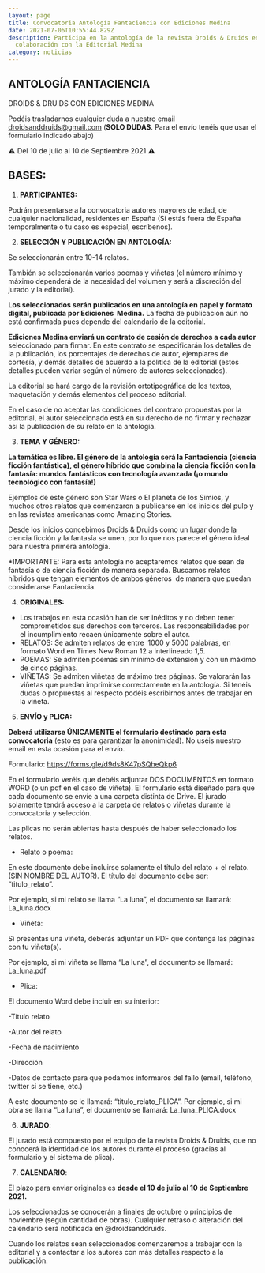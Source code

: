 ```yaml
---
layout: page
title: Convocatoria Antología Fantaciencia con Ediciones Medina
date: 2021-07-06T10:55:44.829Z
description: Participa en la antología de la revista Droids & Druids en
  colaboración con la Editorial Medina
category: noticias
---
```

## ANTOLOGÍA FANTACIENCIA

DROIDS & DRUIDS CON EDICIONES MEDINA

Podéis trasladarnos cualquier duda a nuestro email [droidsanddruids@gmail.com](mailto:droidsanddruids@gmail.com) (**SOLO DUDAS**. Para el envío tenéis que usar el formulario indicado abajo)

⚠️ Del 10 de julio al 10 de Septiembre 2021 ⚠️

## BASES:

1. **PARTICIPANTES:** 

Podrán presentarse a la convocatoria autores mayores de edad, de cualquier nacionalidad, residentes en España (Si estás fuera de España temporalmente o tu caso es especial, escríbenos).

2. **SELECCIÓN Y PUBLICACIÓN EN ANTOLOGÍA:** 

Se seleccionarán entre 10-14 relatos. 

También se seleccionarán varios poemas y viñetas (el número mínimo y máximo dependerá de la necesidad del volumen y será a discreción del jurado y la editorial).

**Los seleccionados serán publicados en una antología en papel y formato digital, publicada por Ediciones  Medina.** La fecha de publicación aún no está confirmada pues depende del calendario de la editorial.

**Ediciones Medina enviará un contrato de cesión de derechos a cada autor** seleccionado para firmar. En este contrato se especificarán los detalles de la publicación, los porcentajes de derechos de autor, ejemplares de cortesía, y demás detalles de acuerdo a la política de la editorial (estos detalles pueden variar según el número de autores seleccionados).

La editorial se hará cargo de la revisión ortotipográfica de los textos, maquetación y demás elementos del proceso editorial.

En el caso de no aceptar las condiciones del contrato propuestas por la editorial, el autor seleccionado está en su derecho de no firmar y rechazar así la publicación de su relato en la antología.

3. **TEMA Y GÉNERO:**

**La temática es libre. El género de la antología será la Fantaciencia (ciencia ficción fantástica), el género híbrido que combina la ciencia ficción con la fantasía: mundos fantásticos con tecnología avanzada (¡o mundo tecnológico con fantasía!)**

Ejemplos de este género son Star Wars o El planeta de los Simios, y muchos otros relatos que comenzaron a publicarse en los inicios del pulp y en las revistas americanas como Amazing Stories.

Desde los inicios concebimos Droids & Druids como un lugar donde la ciencia ficción y la fantasía se unen, por lo que nos parece el género ideal para nuestra primera antología. 

\*IMPORTANTE: Para esta antología no aceptaremos relatos que sean de fantasía o de ciencia ficción de manera separada. Buscamos relatos híbridos que tengan elementos de ambos géneros  de manera que puedan considerarse Fantaciencia.

4. **ORIGINALES:**

* Los trabajos en esta ocasión han de ser inéditos y no deben tener comprometidos sus derechos con terceros. Las responsabilidades por el incumplimiento recaen únicamente sobre el autor.
* RELATOS: Se admiten relatos de entre  1000 y 5000 palabras, en formato Word en Times New Roman 12 a interlineado 1,5.
* POEMAS: Se admiten poemas sin mínimo de extensión y con un máximo de cinco páginas.
* VIÑETAS: Se admiten viñetas de máximo tres páginas. Se valorarán las viñetas que puedan imprimirse correctamente en la antología. Si tenéis dudas o propuestas al respecto podéis escribirnos antes de trabajar en la viñeta.

5. **ENVÍO y PLICA:**

**Deberá utilizarse ÚNICAMENTE el formulario destinado para esta convocatoria** (esto es para garantizar la anonimidad). No uséis nuestro email en esta ocasión para el envío.

Formulario: <https://forms.gle/d9ds8K47pSQheQkp6>

En el formulario veréis que debéis adjuntar DOS DOCUMENTOS en formato WORD (o un pdf en el caso de viñeta). El formulario está diseñado para que cada documento se envíe a una carpeta distinta de Drive. El jurado solamente tendrá acceso a la carpeta de relatos o viñetas durante la convocatoria y selección.

Las plicas no serán abiertas hasta después de haber seleccionado los relatos.

* Relato o poema: 

En este documento debe incluirse solamente el título del relato + el relato. (SIN NOMBRE DEL AUTOR). El título del documento debe ser: “titulo_relato”. 

Por ejemplo, si mi relato se llama “La luna”, el documento se llamará: La_luna.docx

* Viñeta:

Si presentas una viñeta, deberás adjuntar un PDF que contenga las páginas con tu viñeta(s).

Por ejemplo, si mi viñeta se llama “La luna”, el documento se llamará: La_luna.pdf

* Plica: 

El documento Word debe incluir en su interior:

\-Título relato

\-Autor del relato

\-Fecha de nacimiento

\-Dirección

\-Datos de contacto para que podamos informaros del fallo (email, teléfono, twitter si se tiene, etc.)

A este documento se le llamará: “titulo_relato_PLICA”. Por ejemplo, si mi obra se llama “La luna”, el documento se llamará: La_luna_PLICA.docx

6. **JURADO**:

El jurado está compuesto por el equipo de la revista Droids & Druids, que no conocerá la identidad de los autores durante el proceso (gracias al formulario y el sistema de plica). 

7. **CALENDARIO**:

El plazo para enviar originales es **desde el 10 de julio al 10 de Septiembre 2021.**

Los seleccionados se conocerán a finales de octubre o principios de noviembre (según cantidad de obras). Cualquier retraso o alteración del calendario será notificada en @droidsanddruids. 

Cuando los relatos sean seleccionados comenzaremos a trabajar con la editorial y a contactar a los autores con más detalles respecto a la publicación.